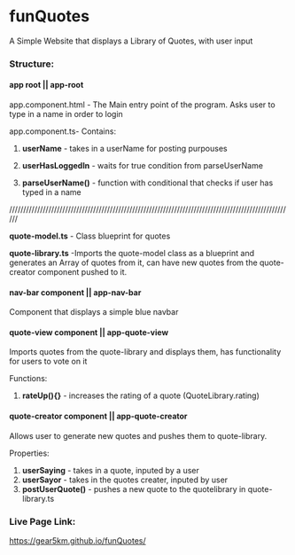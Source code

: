 # funQuotes

A Simple Website that displays a Library of Quotes, with user input

### Structure:

#### app root || app-root

app.component.html - The Main entry point of the program. Asks user to type in a name in order to login

app.component.ts- Contains:

 1. **userName** - takes in a userName for posting purpouses

 2. **userHasLoggedIn** - waits for true condition from parseUserName

 2. **parseUserName()** - function with conditional that checks if user has typed in a name

//////////////////////////////////////////////////////////////////////////////////////////////////////

**quote-model.ts** - Class blueprint for quotes

**quote-library.ts** -Imports the quote-model class as a blueprint and generates an Array of quotes from it, can have new quotes from the quote-creator component pushed to it.

#### nav-bar component || app-nav-bar

Component that displays a simple blue navbar

#### quote-view component || app-quote-view

Imports quotes from the quote-library and displays them, has functionality for users to vote on it

Functions:

1. **rateUp(){}** - increases the rating of a quote (QuoteLibrary.rating)

#### quote-creator component || app-quote-creator

Allows user to generate new quotes and pushes them to quote-library.

Properties:

  1. **userSaying** - takes in a quote, inputed by a user
  2. **userSayor** - takes in the quotes creater, inputed by user
  3. **postUserQuote()** - pushes a new quote to the quotelibrary in quote-library.ts

### Live Page Link:

https://gear5km.github.io/funQuotes/
 
